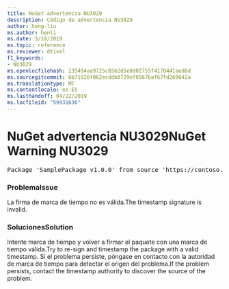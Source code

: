 ```yaml
---
title: NuGet advertencia NU3029
description: Código de advertencia NU3029
author: heng-liu
ms.author: henli
ms.date: 3/18/2019
ms.topic: reference
ms.reviewer: dtivel
f1_keywords:
- NU3029
ms.openlocfilehash: 235494aa9725c8562d5e0d02755f4170441aed6d
ms.sourcegitcommit: 6b71926f062ecddb8729ef8567baf67fd269642a
ms.translationtype: MT
ms.contentlocale: es-ES
ms.lasthandoff: 04/22/2019
ms.locfileid: "59931636"
---
```

# <a name="nuget-warning-nu3029"></a><span data-ttu-id="eba10-103">NuGet advertencia NU3029</span><span class="sxs-lookup"><span data-stu-id="eba10-103">NuGet Warning NU3029</span></span>

<pre>Package 'SamplePackage v1.0.0' from source 'https://contoso.com/index.json': The timestamp signature is invalid.</pre>

### <a name="issue"></a><span data-ttu-id="eba10-104">Problema</span><span class="sxs-lookup"><span data-stu-id="eba10-104">Issue</span></span>

<span data-ttu-id="eba10-105">La firma de marca de tiempo no es válida.</span><span class="sxs-lookup"><span data-stu-id="eba10-105">The timestamp signature is invalid.</span></span>


### <a name="solution"></a><span data-ttu-id="eba10-106">Soluciones</span><span class="sxs-lookup"><span data-stu-id="eba10-106">Solution</span></span>

<span data-ttu-id="eba10-107">Intente marca de tiempo y volver a firmar el paquete con una marca de tiempo válida.</span><span class="sxs-lookup"><span data-stu-id="eba10-107">Try to re-sign and timestamp the package with a valid timestamp.</span></span> <span data-ttu-id="eba10-108">Si el problema persiste, póngase en contacto con la autoridad de marca de tiempo para detectar el origen del problema.</span><span class="sxs-lookup"><span data-stu-id="eba10-108">If the problem persists, contact the timestamp authority to discover the source of the problem.</span></span>